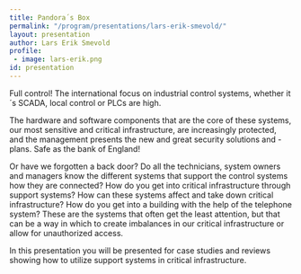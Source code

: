 ```yaml
---
title: Pandora´s Box
permalink: "/program/presentations/lars-erik-smevold/"
layout: presentation
author: Lars Erik Smevold
profile:
 - image: lars-erik.png
id: presentation
---
```


Full control!
The international focus on industrial control systems, whether it´s SCADA, local control or PLCs are high.

The hardware and software components that are the core of these systems, our most sensitive and critical infrastructure, are increasingly protected, and the management presents the new and great security solutions and -plans. Safe as the bank of England!

Or have we forgotten a back door? Do all the technicians, system owners and managers know the different systems that support the 
control systems how they are connected? How do you get into critical infrastructure through support systems? How can these systems affect and take down critical infrastructure? How do you get into a building with the help of the telephone system? These are the systems that often get the least attention, but that can be a way in which to create imbalances in our critical infrastructure 
or allow for unauthorized access.

In this presentation you will be presented for case studies and reviews showing how to utilize support systems in critical infrastructure.